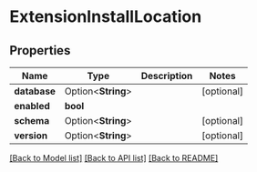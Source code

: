 # ExtensionInstallLocation

## Properties

Name | Type | Description | Notes
------------ | ------------- | ------------- | -------------
**database** | Option<**String**> |  | [optional]
**enabled** | **bool** |  | 
**schema** | Option<**String**> |  | [optional]
**version** | Option<**String**> |  | [optional]

[[Back to Model list]](../README.md#documentation-for-models) [[Back to API list]](../README.md#documentation-for-api-endpoints) [[Back to README]](../README.md)


